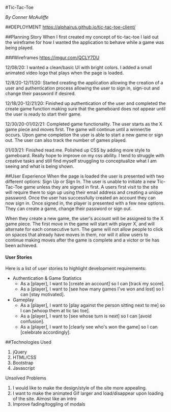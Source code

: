 #Tic-Tac-Toe

*By Conner McAuliffe*

##DEPLOYMENT
https://alphairus.github.io/tic-tac-toe-client/

##Planning Story
When I first created my concept of tic-tac-toe I laid out the wireframe for how
I wanted the application to behave while a game was being played.

###Wireframes
https://imgur.com/QCLY7DU

12/08/20: I wanted a clean/basic UI with bright colors. I added a small animated
video logo that plays when the page is loaded.

12/8/20-12/11/20: Started creating the application allowing the creation of a user
and authentication process allowing the user to sign in, sign-out and change their
password if desired.

12/18/20-12/21/20: Finished up authentication of the user and completed the create
game function making sure that the gameboard does not appear until the user is
ready to start their game.

12/30/20-01/02/21: Completed game functionality. The user starts as the X game
piece and moves first. The game will continue until a winner/tie occurs. Upon game
completion the user is able to start a new game or sign out. The user can also
track the number of games played.

01/03/21: Finished read.me. Polished up CSS by adding more style to gameboard.
Really hope to improve on my css ability. I tend to struggle with creative tasks
and still find myself struggling to conceptualize what I am seeing and what is
being shown.

##User Experience
When the page is loaded the user is presented with two different options: Sign Up or Sign In. The user is unable to initiate a new Tic-Tac-Toe game unless they are signed in first. A users first visit to the site will require them to sign up using their email address and creating a unique password. Once the user has successfully created an account they can now sign in. Once signed in, the player is presented with a few new options. They can create a game, change their password or sign out.

When they create a new game, the user's account will be assigned to the X game piece. The first move in the game will start with player X, and will alternate for each consecutive turn. The game will not allow people to click on spaces that already have moves in them, nor will it allow users to continue making moves after the game is complete and a victor or tie has been achieved.


#### User Stories

Here is a list of user stories to highlight development
requirements:

- Authentication & Game Statistics
    - As a [player], I want to [create an account] so I can [track my score].
    - As a [player], I want to [see how many games I've won and lost] so I can
[stay motivated].
- Gameplay
    - As a [player], I want to [play against the person sitting next to me] so I
can [whoop them at tic tac toe].
    - As a [player], I want to [see whose turn is next] so
I can [avoid confusion].
    - As a [player], I want to [clearly see who's won the game] so
I can [celebrate accordingly].

##Technologies Used

1. jQuery
2. HTML/CSS
3. Bootstrap
4. Javascript

Unsolved Problems
1. I would like to make the design/style of the site more appealing.
2. I want to make the animated Gif larger and load/disappear upon loading of the
site. Almost like an intro
3. Improve fading/toggling of modals
